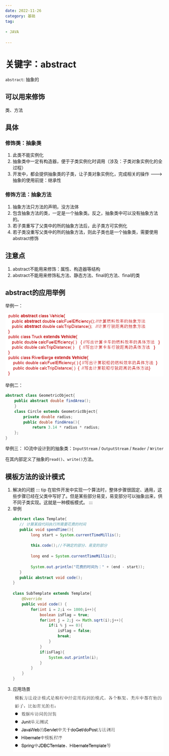 ```yaml
---
date: 2022-11-26
category: 基础
tag:

- JAVA

---
```


# 关键字：abstract

`abstract`: 抽象的

## 可以用来修饰

类、方法

## 具体

### 修饰类：抽象类

1. 此类不能实例化
2. 抽象类中一定有构造器，便于子类实例化时调用（涉及：子类对象实例化的全过程）
3. 开发中，都会提供抽象类的子类，让子类对象实例化，完成相关的操作 --->抽象的使用前提：继承性

### 修饰方法：抽象方法

1. 抽象方法只方法的声明，没方法体
2. 包含抽象方法的类，一定是一个抽象类。反之，抽象类中可以没有抽象方法的。
3. 若子类重写了父类中的所的抽象方法后，此子类方可实例化
4. 若子类没重写父类中的所的抽象方法，则此子类也是一个抽象类，需要使用abstract修饰

## 注意点

1. abstract不能用来修饰：属性、构造器等结构
2. abstract不能用来修饰私方法、静态方法、final的方法、final的类

## abstract的应用举例

举例一：

![img.png](../../images/abstract.png)

举例二：

```java
abstract class GeometricObject{
    public abstract double findArea();
    }
    class Circle extends GeometricObject{
        private double radius;
        public double findArea(){
            return 3.14 * radius * radius;
    };
}
```

举例三：
IO流中设计到的抽象类：`InputStream` / `OutputStream` / `Reader` / `Writer`

在其内部定义了抽象的`read()`、`write()`方法。

## 模板方法的设计模式

1. 解决的问题
   ::: tip
   在软件开发中实现一个算法时，整体步骤很固定、通用，这些步骤已经在父类中写好了。但是某些部分易变，易变部分可以抽象出来，供不同子类实现。这就是一种模板模式。
   :::
2. 举例
    ```java
    abstract class Template{
       // 计算某段代码执行所需要花费的时间
       public void spendTime(){
            long start = System.currentTimeMillis();
            
            this.code();//不确定的部分、易变的部分
            
            long end = System.currentTimeMillis();
            
            System.out.println("花费的时间为：" + (end - start));
       }
       public abstract void code();
    }
    
    class SubTemplate extends Template{
        @Override
        public void code() {
            for(int i = 2;i <= 1000;i++){
                boolean isFlag = true;
                for(int j = 2;j <= Math.sqrt(i);j++){
                    if(i % j == 0){
                        isFlag = false;
                        break;
                    }
                }
                if(isFlag){
                    System.out.println(i);
                }
            }
        }
    }
    ```
3. 应用场景
![img.png](../../images/abstract1.png)
